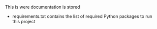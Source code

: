 This is were documentation is stored

- requirements.txt contains the list of required Python packages to run this project